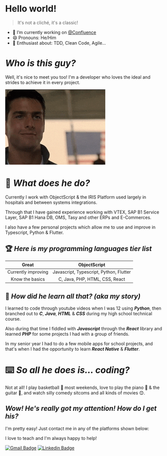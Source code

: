 <!--Main section-->
# Hello world!

> It's not a cliché, it's a classic!

- 💼 I’m currently working on [@Confluence](https://github.com/GitHub-Confluence)
- 😄 Pronouns: He/Him
- 🔭 Enthusiast about: TDD, Clean Code, Agile...

<!--Introduction-->
# _Who is this guy?_
Well, it's nice to meet you too! I'm a developer who loves the ideal and strides to achieve it in every project.

![Happy guy](refs/happyTomCruise.gif)

<!--Skillset-->
# 🤷 _What does he do?_
Currently I work with ObjectScript & the IRIS Platform used largely in hospitals and between systems integrations.

Through that I have gained experience working with VTEX, SAP B1 Service Layer, SAP B1 Hana DB, OMS, Tasy and other ERPs and E-Commerces.

I also have a few personal projects which allow me to use and improve in Typescript, Python & Flutter.

<!--Known languages/technologies-->
## 🏆 _Here is my programming languages tier list_
| Great | ObjectScript |
|:---:|:---:|
| Currently improving | Javascript, Typescript, Python, Flutter |
| Know the basics | C, Java, PHP, HTML, CSS, React |

<!--Skillset-->
## 📖 _How did he learn all that? (aka my story)_
I learned to code through youtube videos when I was 12 using **_Python_**, then branched out to **_C_**, **_Java_**, **_HTML_** & **_CSS_** during my high school technical course.

Also during that time I fiddled with **_Javascript_** through the **_React_** library and learned **_PHP_** for some projects I had with a group of friends.

In my senior year I had to do a few mobile apps for school projects, and that's when I had the opportunity to learn **_React Native_** & **_Flutter_**.

<!--Other interests-->
# ⌨️ **_So all he does is... coding?_**
Not at all! I play basketball 🏀 most weekends, love to play the piano 🎹 & the guitar 🎸, and watch silly comedy sitcoms and all kinds of movies 😊.

<!--Contact info-->
## **_Wow! He's really got my attention! How do I get his?_**
I'm pretty easy! Just contact me in any of the platforms shown below:

I love to teach and I'm always happy to help!

[![Gmail Badge](https://img.shields.io/badge/-Gmail-%23333?style=for-the-badge&logo=gmail&logoColor=white)](mailto:silverdev42@gmail.com)
[![Linkedin Badge](https://img.shields.io/badge/-LinkedIn-0077B5?style=for-the-badge&logo=Linkedin&logoColor=white&link=https://www.linkedin.com/in/silveirabruno842/)](https://www.linkedin.com/in/silveirabruno842/)

